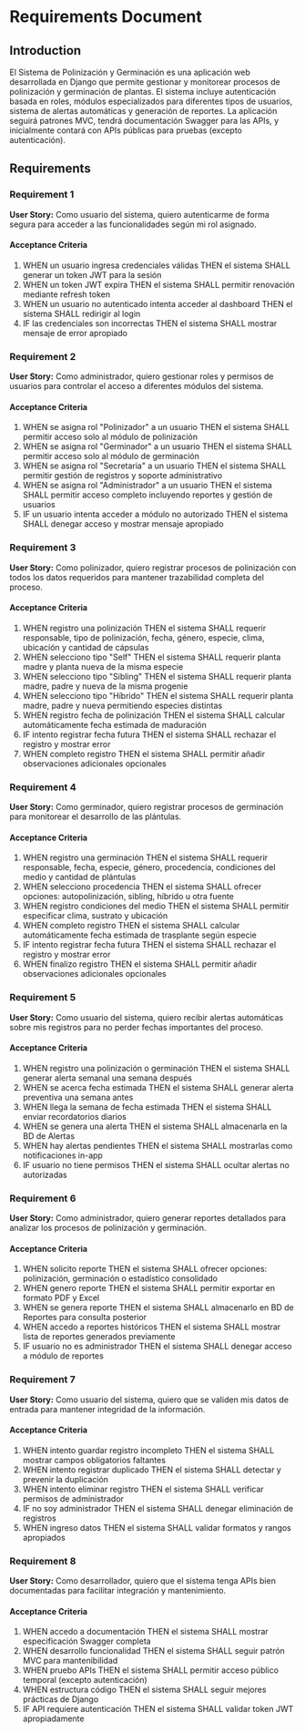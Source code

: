 # Requirements Document

## Introduction

El Sistema de Polinización y Germinación es una aplicación web desarrollada en Django que permite gestionar y monitorear procesos de polinización y germinación de plantas. El sistema incluye autenticación basada en roles, módulos especializados para diferentes tipos de usuarios, sistema de alertas automáticas y generación de reportes. La aplicación seguirá patrones MVC, tendrá documentación Swagger para las APIs, y inicialmente contará con APIs públicas para pruebas (excepto autenticación).

## Requirements

### Requirement 1

**User Story:** Como usuario del sistema, quiero autenticarme de forma segura para acceder a las funcionalidades según mi rol asignado.

#### Acceptance Criteria

1. WHEN un usuario ingresa credenciales válidas THEN el sistema SHALL generar un token JWT para la sesión
2. WHEN un token JWT expira THEN el sistema SHALL permitir renovación mediante refresh token
3. WHEN un usuario no autenticado intenta acceder al dashboard THEN el sistema SHALL redirigir al login
4. IF las credenciales son incorrectas THEN el sistema SHALL mostrar mensaje de error apropiado

### Requirement 2

**User Story:** Como administrador, quiero gestionar roles y permisos de usuarios para controlar el acceso a diferentes módulos del sistema.

#### Acceptance Criteria

1. WHEN se asigna rol "Polinizador" a un usuario THEN el sistema SHALL permitir acceso solo al módulo de polinización
2. WHEN se asigna rol "Germinador" a un usuario THEN el sistema SHALL permitir acceso solo al módulo de germinación
3. WHEN se asigna rol "Secretaria" a un usuario THEN el sistema SHALL permitir gestión de registros y soporte administrativo
4. WHEN se asigna rol "Administrador" a un usuario THEN el sistema SHALL permitir acceso completo incluyendo reportes y gestión de usuarios
5. IF un usuario intenta acceder a módulo no autorizado THEN el sistema SHALL denegar acceso y mostrar mensaje apropiado

### Requirement 3

**User Story:** Como polinizador, quiero registrar procesos de polinización con todos los datos requeridos para mantener trazabilidad completa del proceso.

#### Acceptance Criteria

1. WHEN registro una polinización THEN el sistema SHALL requerir responsable, tipo de polinización, fecha, género, especie, clima, ubicación y cantidad de cápsulas
2. WHEN selecciono tipo "Self" THEN el sistema SHALL requerir planta madre y planta nueva de la misma especie
3. WHEN selecciono tipo "Sibling" THEN el sistema SHALL requerir planta madre, padre y nueva de la misma progenie
4. WHEN selecciono tipo "Híbrido" THEN el sistema SHALL requerir planta madre, padre y nueva permitiendo especies distintas
5. WHEN registro fecha de polinización THEN el sistema SHALL calcular automáticamente fecha estimada de maduración
6. IF intento registrar fecha futura THEN el sistema SHALL rechazar el registro y mostrar error
7. WHEN completo registro THEN el sistema SHALL permitir añadir observaciones adicionales opcionales

### Requirement 4

**User Story:** Como germinador, quiero registrar procesos de germinación para monitorear el desarrollo de las plántulas.

#### Acceptance Criteria

1. WHEN registro una germinación THEN el sistema SHALL requerir responsable, fecha, especie, género, procedencia, condiciones del medio y cantidad de plántulas
2. WHEN selecciono procedencia THEN el sistema SHALL ofrecer opciones: autopolinización, sibling, híbrido u otra fuente
3. WHEN registro condiciones del medio THEN el sistema SHALL permitir especificar clima, sustrato y ubicación
4. WHEN completo registro THEN el sistema SHALL calcular automáticamente fecha estimada de trasplante según especie
5. IF intento registrar fecha futura THEN el sistema SHALL rechazar el registro y mostrar error
6. WHEN finalizo registro THEN el sistema SHALL permitir añadir observaciones adicionales opcionales

### Requirement 5

**User Story:** Como usuario del sistema, quiero recibir alertas automáticas sobre mis registros para no perder fechas importantes del proceso.

#### Acceptance Criteria

1. WHEN registro una polinización o germinación THEN el sistema SHALL generar alerta semanal una semana después
2. WHEN se acerca fecha estimada THEN el sistema SHALL generar alerta preventiva una semana antes
3. WHEN llega la semana de fecha estimada THEN el sistema SHALL enviar recordatorios diarios
4. WHEN se genera una alerta THEN el sistema SHALL almacenarla en la BD de Alertas
5. WHEN hay alertas pendientes THEN el sistema SHALL mostrarlas como notificaciones in-app
6. IF usuario no tiene permisos THEN el sistema SHALL ocultar alertas no autorizadas

### Requirement 6

**User Story:** Como administrador, quiero generar reportes detallados para analizar los procesos de polinización y germinación.

#### Acceptance Criteria

1. WHEN solicito reporte THEN el sistema SHALL ofrecer opciones: polinización, germinación o estadístico consolidado
2. WHEN genero reporte THEN el sistema SHALL permitir exportar en formato PDF y Excel
3. WHEN se genera reporte THEN el sistema SHALL almacenarlo en BD de Reportes para consulta posterior
4. WHEN accedo a reportes históricos THEN el sistema SHALL mostrar lista de reportes generados previamente
5. IF usuario no es administrador THEN el sistema SHALL denegar acceso a módulo de reportes

### Requirement 7

**User Story:** Como usuario del sistema, quiero que se validen mis datos de entrada para mantener integridad de la información.

#### Acceptance Criteria

1. WHEN intento guardar registro incompleto THEN el sistema SHALL mostrar campos obligatorios faltantes
2. WHEN intento registrar duplicado THEN el sistema SHALL detectar y prevenir la duplicación
3. WHEN intento eliminar registro THEN el sistema SHALL verificar permisos de administrador
4. IF no soy administrador THEN el sistema SHALL denegar eliminación de registros
5. WHEN ingreso datos THEN el sistema SHALL validar formatos y rangos apropiados

### Requirement 8

**User Story:** Como desarrollador, quiero que el sistema tenga APIs bien documentadas para facilitar integración y mantenimiento.

#### Acceptance Criteria

1. WHEN accedo a documentación THEN el sistema SHALL mostrar especificación Swagger completa
2. WHEN desarrollo funcionalidad THEN el sistema SHALL seguir patrón MVC para mantenibilidad
3. WHEN pruebo APIs THEN el sistema SHALL permitir acceso público temporal (excepto autenticación)
4. WHEN estructura código THEN el sistema SHALL seguir mejores prácticas de Django
5. IF API requiere autenticación THEN el sistema SHALL validar token JWT apropiadamente